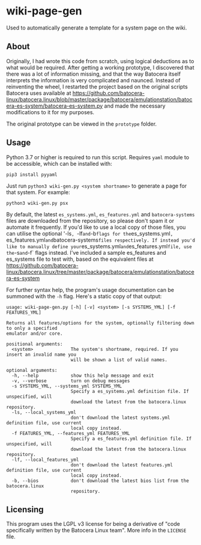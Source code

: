 # wiki-page-gen
 Used to automatically generate a template for a system page on the wiki.

## About

 Originally, I had wrote this code from scratch, using logical deductions as to what would be required. After getting a working prototype, I discovered that there was a lot of information missing, and that the way Batocera itself interprets the information is very complicated and naunced. Instead of reinventing the wheel, I restarted the project based on the original scripts Batocera uses available at https://github.com/batocera-linux/batocera.linux/blob/master/package/batocera/emulationstation/batocera-es-system/batocera-es-system.py and made the necessary modifications to it for my purposes.

 The original prototype can be viewed in the `prototype` folder.

## Usage

 Python 3.7 or higher is required to run this script. Requires `yaml` module to be accessible, which can be installed with:

```
pip3 install pyyaml
```

Just run `python3 wiki-gen.py <system shortname>` to generate a page for that system. For example:

```python3 wiki-gen.py psx```

By default, the latest `es_systems.yml`, `es_features.yml` and `batocera-systems` files are downloaded from the repository, so please don't spam it or automate it frequently. If you'd like to use a local copy of those files, you can utilise the optional '-ls`, `-lf` and `-b` flags for the `es_systems.yml`, `es_features.yml` and `batocera-systems` files respectively. If instead you'd like to manually define your `es_systems.yml` and `es_features.yml` file, use the `-s` and `-f` flags instead. I've included a sample es_features and es_systems file to test with, based on the equivalent files at https://github.com/batocera-linux/batocera.linux/tree/master/package/batocera/emulationstation/batocera-es-system

For further syntax help, the program's usage documentation can be summoned with the `-h` flag. Here's a static copy of that output:

```
usage: wiki-page-gen.py [-h] [-v] <system> [-s SYSTEMS_YML] [-f FEATURES_YML]

Returns all features/options for the system, optionally filtering down to only a specified
emulator and/or core.

positional arguments:
  <system>              The system's shortname, required. If you insert an invalid name you
                        will be shown a list of valid names.

optional arguments:
  -h, --help            show this help message and exit
  -v, --verbose         turn on debug messages
  -s SYSTEMS_YML, --systems_yml SYSTEMS_YML
                        Specify a es_systems.yml definition file. If unspecified, will
                        download the latest from the batocera.linux repository.
  -ls, --local_systems_yml
                        don't download the latest systems.yml definition file, use current
                        local copy instead.
  -f FEATURES_YML, --features_yml FEATURES_YML
                        Specify a es_features.yml definition file. If unspecified, will
                        download the latest from the batocera.linux repository.
  -lf, --local_features_yml
                        don't download the latest features.yml definition file, use current
                        local copy instead.
  -b, --bios            don't download the latest bios list from the batocera.linux
                        repository.
```

## Licensing
 This program uses the LGPL v3 license for being a derivative of "code specifically written by the Batocera Linux team". More info in the `LICENSE` file.
